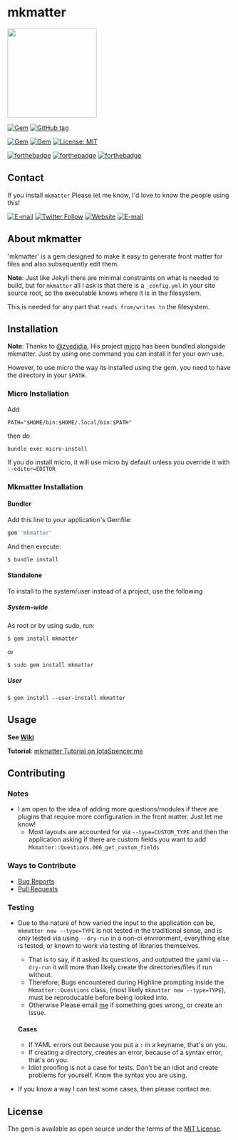 # mkmatter

<img src="https://uploads.iotaspencer.me/mkmatter_logo_3_face_2.png" width="200px" height="200px">

[![Gem](https://img.shields.io/gem/v/mkmatter.svg?style=for-the-badge)](https://rubygems.org/gems/mkmatter)
[![GitHub tag](https://img.shields.io/github/tag/IotaSpencer/mkmatter.svg?style=for-the-badge)](https://github.com/IotaSpencer/mkmatter/tree/)

[![Gem](https://img.shields.io/gem/dt/mkmatter.svg?style=for-the-badge)](https://rubygems.org/gems/mkmatter)
[![Gem](https://img.shields.io/gem/dtv/mkmatter.svg?style=for-the-badge)](https://rubygems.org/gems/mkmatter)
[![License: MIT](https://img.shields.io/badge/License-MIT-yellow.svg?style=for-the-badge)](https://opensource.org/licenses/MIT)

[![forthebadge](https://forthebadge.com/images/badges/uses-badges.svg)](https://forthebadge.com)
[![forthebadge](https://forthebadge.com/images/badges/built-with-love.svg)](https://forthebadge.com)
[![forthebadge](https://forthebadge.com/images/badges/uses-git.svg)](https://forthebadge.com)

## Contact

If you install `mkmatter` Please let me know, I'd love to know the people using this!

[![E-mail](https://img.shields.io/badge/Email-Me-green.svg?style=for-the-badge)](mailto:me@iotaspencer.me)
[![Twitter Follow](https://img.shields.io/twitter/follow/KenISpencer.svg?label=Follow%20Me%20on%20Twitter&style=for-the-badge)](https://twitter.com/KenISpencer)
[![Website](https://img.shields.io/website-up-down-green-red/https/iotaspencer.me.svg?label=My%20Site%20-%20IotaSpencer%2Eme&style=for-the-badge)](https://iotaspencer.me)
[![E-mail](https://img.shields.io/badge/mkmatter%20on%20IotaSpencer%2eme-Project-green.svg?style=for-the-badge)](https://iotaspencer.me/projects/mkmatter)

## About mkmatter

'mkmatter' is a gem designed to make it easy to generate front matter for files and also subsequently edit them.

**Note**: Just like Jekyll there are minimal constraints on what is needed to build, but for `mkmatter` all I ask is that there is a `_config.yml` in your site source root, so the executable knows where it is in the filesystem.

This is needed for any part that `reads from/writes to` the filesystem.

## Installation

**Note**: Thanks to [@zyedidia](https://github.com/zyedidia), His project [micro](https://github.com/zyedidia/micro) has been bundled alongside mkmatter. Just by using one command you can install it for your own use.

However, to use micro the way its installed using the gem, you need to have the directory in your `$PATH`.

### Micro Installation

Add 
```shell
PATH="$HOME/bin:$HOME/.local/bin:$PATH"
```
then do

```
bundle exec micro-install
```

If you do install micro, it will use micro by default unless you override it with `--editor=EDITOR`


### Mkmatter Installation

#### Bundler

Add this line to your application's Gemfile:

```ruby
gem 'mkmatter'
```

And then execute:
```
$ bundle install
```

#### Standalone

To install to the system/user instead of a project, use the following

##### System-wide
As root or by using sudo, run:

```
$ gem install mkmatter
```

or

```
$ sudo gem install mkmatter
```

##### User

```
$ gem install --user-install mkmatter
```


## Usage

**See [Wiki](https://github.com/IotaSpencer/mkmatter/wiki)**

**Tutorial**: [mkmatter Tutorial on IotaSpencer.me](https://iotaspencer.me/2025-XX-XX-mkmatter-tutorial)

## Contributing

### Notes

  * I am open to the idea of adding more questions/modules if there are plugins that require more configuration in the front matter. Just let me know!
    * Most layouts are accounted for via `--type=CUSTOM_TYPE` and then the application asking if there are custom fields you want to add `Mkmatter::Questions.006_get_custom_fields`

### Ways to Contribute

* [Bug Reports](https://github.com/IotaSpencer/mkmatter/issues)
* [Pull Requests](https://github.com/IotaSpencer/mkmatter/pulls)

### Testing

* Due to the nature of how varied the input to the application can be, `mkmatter new --type=TYPE` is not tested in the traditional sense, and is only tested via using `--dry-run` in a non-ci environment, everything else is tested, or known to work via testing of libraries themselves.
  * That is to say, if it asked its questions, and outputted the yaml via `--dry-run` it will more than likely create the directories/files if run without.
  * Therefore; Bugs encountered during Highline prompting inside the `Mkmatter::Questions` class, (most likely `mkmatter new --type=TYPE`), must be reproducable before being looked into.
  * Otherwise Please email [me](mailto:me@iotaspencer.me) if something goes wrong, or create an issue.

  #### Cases
  * If YAML errors out because you put a `:` in a keyname, that's on you.
  * If creating a directory, creates an error, because of a syntax error, that's on you. 
  * Idiot proofing is not a case for tests. Don't be an idiot and create problems for yourself. Know the syntax you are using.
  
* If you know a way I can test some cases, then please contact me.


## License

The gem is available as open source under the terms of the [MIT License](https://opensource.org/licenses/MIT).
